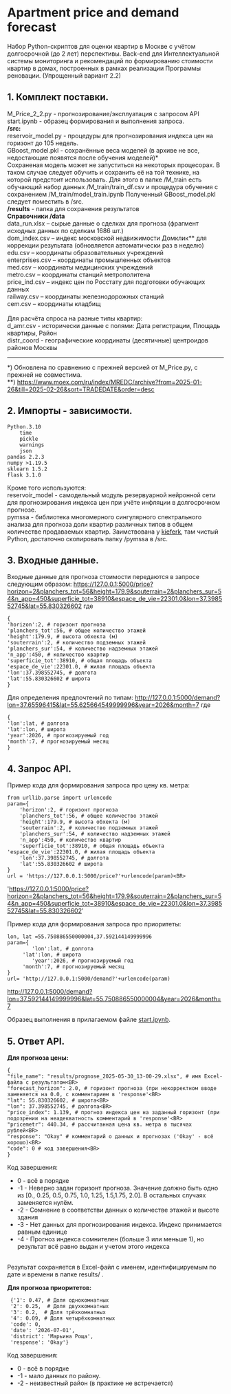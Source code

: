 # Apartment price and demand forecast
Набор Python-скриптов для оценки квартир в Москве с учётом долгосрочной (до 2 лет) перспективы.
Back-end для Интеллектуальной системы мониторинга и рекомендаций по формированию стоимости квартир в домах, 
построенных в рамках реализации Программы реновации.
(Упрощенный вариант 2.2)

## 1. Комплект поставки.

M_Price_2_2.py - прогнозирование/эксплуатация с запросом API<BR>
start.ipynb - образец формирования и выполнения запроса.<BR>
<B>/src:</B><BR>
reservoir_model.py - процедуры для прогнозирования индекса цен на горизонт до 105 недель. <BR>
GBoost_model.pkl - сохранённые веса моделей (в архиве не все, недостающие появятся после обучения моделей)* <BR>
Сохраненая модель может не запуститься на некоторых процесорах. В таком случае следует обучить и сохранить её на той технике, на которой предстоит использовать. 
Для этого в папке /M_train есть обучающий набор данных /M_train/train_df.csv и процедура обучения с сохранением /M_train/model_train.ipynb
Полученный GBoost_model.pkl следует поместить в /src.
<BR>
<B>/results</B> - папка для сохранения результатов<BR>
<B>Справочники /data</B><BR>
	data_run.xlsx – сырые данные о сделках для прогноза (фрагмент исходных данных по сделкам 1686 шт.) <BR>
	dom_index.csv – индекс московской недвижимости Домклик** для коррекции результата (обновляется автоматически раз в неделю)<BR>
	edu.csv – координаты образовательных учреждений<BR>
	enterprises.csv – координаты промышленных объектов<BR>
	med.csv – координаты медицинских учреждений<BR>
	metro.csv – координаты станций метрополитена<BR>
	price_ind.csv – индекс цен по Росстату для подготовки обучающих данных<BR>
	railway.csv – координаты железнодорожных станций<BR>
 	cem.csv – координаты кладбищ<BR>
 <BR>
 Для расчёта спроса на разные типы квартир:<BR>
 	d_amr.csv - исторически данные с полями: Дата регистрации, Площадь квартиры, Район<BR>
  	distr_coord - географические координаты (десятичные) центроидов районов Москвы
  ______________
*) Обновлена по сравнению с прежней версией от M_Price.py, с прежней не совместима.<BR>
**) https://www.moex.com/ru/index/MREDC/archive?from=2025-01-26&till=2025-02-26&sort=TRADEDATE&order=desc


## 2. Импорты - зависимости.
	Python.3.10
		time
		pickle
		warnings
		json
	pandas 2.2.3
	numpy >1.19.5
	sklearn 1.5.2
 	flask 3.1.0

Кроме того используются:<BR>
reservoir_model - самодельный модуль резервуарной нейронной сети для прогнозирования индекса цен при учёте инфляции в долгосрочном прогнозе.<BR>
pymssa - библиотека многомерного сингулярного спектрального анализа для прогноза доли квартир различных типов в общем количестве продаваемых квартир. Заимствована у <A href='https://github.com/kieferk/pymssa'>kieferk</A>, там чистый Python, достаточно скопировать папку /pymssa в /src.

## 3. Входные данные.
Входные данные для прогноза стоимости передаются в запросе следующим образом:
https://127.0.0.1:5000/price?horizon=2&planchers_tot=56&height=179.9&souterrain=2&planchers_sur=54&n_app=450&superficie_tot=38910&espace_de_vie=22301.0&lon=37.398552745&lat=55.830326602
где<BR>
	
 	{
  	'horizon':2, # горизонт прогноза
	'planchers_tot':56, # общее количество этажей
	'height':179.9, # высота обхекта (м)
	'souterrain':2, # количество подземных этажей
	'planchers_sur':54, # количество надземных этажей
	'n_app':450, # количество квартир
	'superficie_tot':38910, # общая площадь объекта 
	'espace_de_vie':22301.0, # жилая площадь объекта
	'lon':37.398552745, # долгота 
	'lat':55.830326602 # широта
 	}

Для определения предпочтений по типам: 
http://127.0.0.1:5000/demand?lon=37.65596415&lat=55.625664549999996&year=2026&month=7
где<BR>

	{
	'lon':lat, # долгота 
	'lat':lon, # широта 
	'year':2026, # прогнозируемый год
	'month':7, # прогнозируемый месяц
	}

## 4. Запрос API.

Пример кода для формирования запроса про цену кв. метра:<BR>

	from urllib.parse import urlencode
	param={
    	'horizon':2, # горизонт прогноза
    	'planchers_tot':56, # общее количество этажей
    	'height':179.9, # высота обхекта (м)
    	'souterrain':2, # количество подземных этажей
    	'planchers_sur':54, # количество надземных этажей
    	'n_app':450, # количество квартир
    	'superficie_tot':38910, # общая площадь объекта 
   	'espace_de_vie':22301.0, # жилая площадь объекта
    	'lon':37.398552745, # долгота
    	'lat':55.830326602 # широта
	}
	url = 'https://127.0.0.1:5000/price?'+urlencode(param)<BR>

'https://127.0.0.1:5000/price?horizon=2&planchers_tot=56&height=179.9&souterrain=2&planchers_sur=54&n_app=450&superficie_tot=38910&espace_de_vie=22301.0&lon=37.398552745&lat=55.830326602' <BR>

Пример кода для формирования запроса про приоритеты: <BR>

	lon, lat =55.750886550000004,37.592144149999996
	param={
    		'lon':lat, # долгота 
   		 'lat':lon, # широта 
    		'year':2026, # прогнозируемый год
   		 'month':7, # прогнозируемый месяц
	}
	url= 'http://127.0.0.1:5000/demand?'+urlencode(param)
http://127.0.0.1:5000/demand?lon=37.592144149999996&lat=55.750886550000004&year=2026&month=7 <BR>

Образец выполнения в прилагаемом файле <A href='https://github.com/Anthony-Cov/Mos_real_estate/blob/main/start.ipynb'>start.ipynb</A>. <BR>

## 5. Ответ API.
<B>Для прогноза цены:</B><BR>

	{
  	"file_name": "results/prognose_2025-05-30_13-00-29.xlsx", # имя Excel-файла с результатом<BR>
  	"forecast_horizon": 2.0, # горизонт прогноза (при некорректном вводе заменяется на 0.0, c комментарием в 'response'<BR>
  	"lat": 55.830326602, # широта<BR>
  	"lon": 37.398552745, # долгота<BR>
  	"price_index": 1.139, # прогноз индекса цен на заданный горизонт (при подозрении на неадекватность комментарий в 'response'<BR>
  	"pricemetr": 440.34, # рассчитанная цена кв. метра в тысячах рублей<BR>
  	"response": "Okay" # комментарий о данных и прогнозах ('Okay' - всё хорошо)<BR>
   	"code": 0 # код завершения<BR>
	}
Код завершения: 
<UL>
	<LI>0 - всё в порядке</LI>
 	<LI>-1 - Неверно задан горизонт прогноза. Значение должно быть одно из [0., 0.25, 0.5, 0.75, 1.0, 1.25, 1.5,1.75, 2.0]. В остальных случаях заменяется нулём.</LI>
 	<LI>-2 - Сомнение в соответстви данных о количестве этажей и высоте здания</LI>
 	<LI>-3 - Нет данных для прогнозирования индекса. Индекс принимается равным единице</LI>
 	<LI>-4 - Прогноз индекса сомнителен (больше 3 или меньше 1), но результат всё равно выдан и учетом этого индекса </LI>
</UL>	
<BR>
Результат сохраняется в Excel-файл с именем, идентифицируемым по дате и времени в папке results/ .<BR>

<B>Для прогноза приоритетов:</B>

	 {'1': 0.47, # Доля однокомнатных
	 '2': 0.25,  # Доля двухкомнатных
	 '3': 0.2,  # Доля трёхкомнатных
	 '4': 0.09, # Доля четырёхкомнатных
	 'code': 0,
	 'date': '2026-07-01',
	 'district': 'Марьина Роща',
	 'response': 'Okay'}

Код завершения: 
<UL>
	<LI>0 - всё в порядке</LIL>
 	<LI>-1 - мало данных по району.</LI>
 	<LI>-2 - неизвестный район (в практике не встречается)</LI>
</UL>
  
